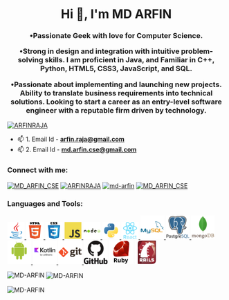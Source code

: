 <h1 align="center">Hi 👋, I'm MD ARFIN</h1>
<h3 align="center">•Passionate Geek with love for Computer Science.
  
 
  •Strong in design and integration with intuitive problem-solving skills. I am proficient in Java, and Familiar in C++, Python, HTML5, CSS3, JavaScript, and SQL. 
  
  •Passionate about implementing and launching new projects. Ability to translate business requirements into technical solutions. Looking to start a career as an          entry-level software engineer with a reputable firm driven by technology.</h3>


<p align="left"> <a href="https://twitter.com/@ArfinRaja" target="blank"><img src="https://img.shields.io/twitter/follow/ARFINRAJA?logo=twitter&style=for-the-badge" alt="ARFINRAJA" /></a> </p>

- 📫 1. Email Id - **arfin.raja@gmail.com**
- 📫 2. Email Id - **md.arfin.cse@gmail.com**
      
<!-- ### 📫 How to reach me
- 👥 LinkedIn [@md-arfin-cse](https://www.linkedin.com/in/md-arfin-cse/)
- 🐦 Twitter: [@arfinraja](https://twitter.com/arfinraja)
- 🐦 Github:  [@md-arfin](https://github.com/MD-ARFIN)
- 🐦 Facebook: [@md.arfin.50](https://facebook.com/MD ARFIN)
- 🐦 Instagram: [@md_arfin_cse](https://instagram.com/MD-ARFIN)
 -->
<h3 align="left">Connect with me:</h3>
<p align="left">
<a href="https://www.linkedin.com/in/md-arfin-cse/" target="blank"><img align="center" src="https://raw.githubusercontent.com/rahuldkjain/github-profile-readme-generator/master/src/images/icons/Social/linked-in-alt.svg" alt="MD_ARFIN_CSE" height="30" width="40" /></a>
<a href="https://twitter.com/@ArfinRaja" target="blank"><img align="center" src="https://raw.githubusercontent.com/rahuldkjain/github-profile-readme-generator/master/src/images/icons/Social/twitter.svg" alt="ARFINRAJA" height="30" width="40" /></a>
<a href="https://www.github.com/md-arfin/" target="blank"><img align="center" src="https://raw.githubusercontent.com/rahuldkjain/github-profile-readme-generator/master/src/images/icons/Social/github.svg" alt="md-arfin" height="30" width="40" /></a>
<a href="https://www.instagram.com/md_arfin_cse/" target="blank"><img align="center" src="https://raw.githubusercontent.com/rahuldkjain/github-profile-readme-generator/master/src/images/icons/Social/instagram.svg" alt="MD_ARFIN_CSE" height="30" width="40" /></a>
</p>

<h3 align="left">Languages and Tools:</h3>
<p align="left"> <a href="https://www.java.com" target="_blank"> <img src="https://raw.githubusercontent.com/devicons/devicon/master/icons/java/java-original.svg" alt="java" width="40" height="40"/> </a> 
<a href="https://www.w3.org/html/" target="_blank"> <img src="https://raw.githubusercontent.com/devicons/devicon/master/icons/html5/html5-original-wordmark.svg" alt="html5" width="40" height="40"/> </a> 
<a href="https://www.w3schools.com/css/" target="_blank"> <img src="https://raw.githubusercontent.com/devicons/devicon/master/icons/css3/css3-original-wordmark.svg" alt="css3" width="40" height="40"/> </a> 
<a href="https://developer.mozilla.org/en-US/docs/Web/JavaScript" target="_blank"> <img src="https://raw.githubusercontent.com/devicons/devicon/master/icons/javascript/javascript-original.svg" alt="javascript" width="40" height="40"/> </a> <a href="https://nodejs.org" target="_blank"> <img src="https://raw.githubusercontent.com/devicons/devicon/master/icons/nodejs/nodejs-original-wordmark.svg" alt="nodejs" width="40" height="40"/> </a> <a href="https://www.python.org" target="_blank"> <img src="https://raw.githubusercontent.com/devicons/devicon/master/icons/python/python-original.svg" alt="python" width="40" height="40"/> </a> <a href="https://reactjs.org/" target="_blank"> <img src="https://raw.githubusercontent.com/devicons/devicon/master/icons/react/react-original-wordmark.svg" alt="react" width="40" height="40"/> </a>
<a href="https://www.mysql.com/" target="_blank"> <img src="https://raw.githubusercontent.com/devicons/devicon/master/icons/mysql/mysql-original-wordmark.svg" alt="mysql" width="55" height="55"/> </a>
<a href="https://www.postgresql.org/" target="_blank"> <img src="https://raw.githubusercontent.com/devicons/devicon/master/icons/postgresql/postgresql-original-wordmark.svg" alt="postgresql" width="55" height="55"/> </a>
<a href="https://www.mongodb.com/" target="_blank"> <img src="https://raw.githubusercontent.com/devicons/devicon/master/icons/mongodb/mongodb-original-wordmark.svg" alt="mongodb" width="55" height="55"/> </a> 
<a href="https://developer.android.com/studio" target="_blank"> <img src="https://raw.githubusercontent.com/devicons/devicon/master/icons/android/android-original-wordmark.svg" alt="android" width="55" height="55"/> </a> 
<a href="https://kotlinlang.org/" target="_blank"> <img src="https://raw.githubusercontent.com/devicons/devicon/master/icons/kotlin/kotlin-original-wordmark.svg" alt="kotlin" width="55" height="55"/> </a> 
<a href="https://git-scm.com/"target="_blank"> <img src="https://raw.githubusercontent.com/devicons/devicon/master/icons/git/git-original-wordmark.svg" alt="git" width="55" height="55"/> </a>
<a href="https://github.com/"target="_blank"> <img src="https://raw.githubusercontent.com/devicons/devicon/master/icons/github/github-original-wordmark.svg" alt="github" width="55" height="55"/></a>
<a href="https://www.ruby-lang.org/en/"target="_blank"> <img src="https://raw.githubusercontent.com/devicons/devicon/master/icons/ruby/ruby-original-wordmark.svg" alt="ruby" width="55" height="55"/></a>
<a href="https://rubyonrails.org/"target="_blank"> <img src="https://raw.githubusercontent.com/devicons/devicon/master/icons/rails/rails-original-wordmark.svg" alt="rails" width="55" height="55"/></a>
</p>

<p><img align="left" src="https://github-readme-stats.vercel.app/api/top-langs?username=MD-ARFIN&show_icons=true&locale=en&layout=compact" alt="MD-ARFIN" /></p>

<p>&nbsp;<img align="center" src="https://github-readme-stats.vercel.app/api?username=MD-ARFIN&show_icons=true&locale=en" alt="MD-ARFIN" /></p>

<p><img align="center" src="https://github-readme-streak-stats.herokuapp.com/?user=MD-ARFIN&" alt="MD-ARFIN" /></p>
